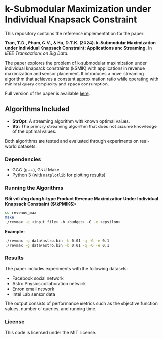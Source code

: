 # k-Submodular Maximization under Individual Knapsack Constraint

This repository contains the reference implementation for the paper:

**Tran, T.D., Pham, C.V., & Ha, D.T.K. (2024). k-Submodular Maximization under Individual Knapsack Constraint: Applications and Streaming.** In *IEEE Transactions on Big Data*.

The paper explores the problem of k-submodular maximization under individual knapsack constraints (kSMIK) with applications in revenue maximization and sensor placement. It introduces a novel streaming algorithm that achieves a constant approximation ratio while operating with minimal query complexity and space consumption. 

Full version of the paper is available [here](https://doi.org/10.1145/3628797.3628843).

## Algorithms Included

- **StrOpt**: A streaming algorithm with known optimal values.
- **Str**: The primary streaming algorithm that does not assume knowledge of the optimal values.
  
Both algorithms are tested and evaluated through experiments on real-world datasets.

### Dependencies

- GCC (g++), GNU Make
- Python 3 (with `matplotlib` for plotting results)


### Running the Algorithms

**Đối với ứng dụng $k$-type Product Revenue Maximization Under Individual Knapsack Constraint ($\kPMIK$):**
```bash
cd revenue_max
make
./revmax -g <input file> -b <budget> -G -e <epsilon>
```
**Example:**
```bash
./revmax -g data/astro.bin -b 0.01 -q -G -e 0.1
./revmax -g data/astro.bin -b 0.01 -q -Q -e 0.1
```

### Results

The paper includes experiments with the following datasets:
- Facebook social network
- Astro Physics collaboration network
- Enron email network
- Intel Lab sensor data

The output consists of performance metrics such as the objective function values, number of queries, and running time.

### License

This code is licensed under the MIT License.
```

